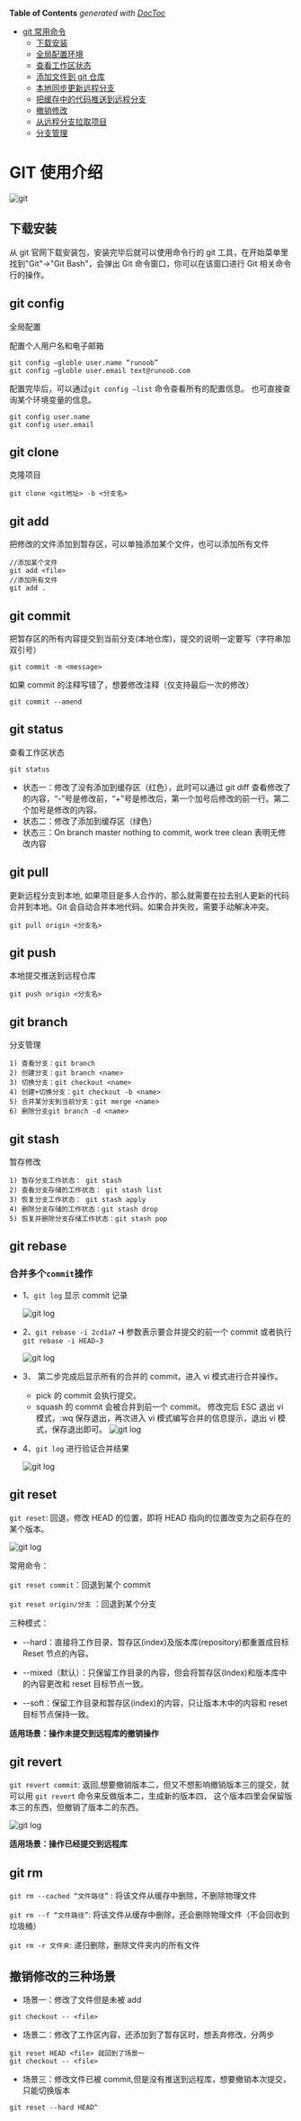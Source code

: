 <!-- START doctoc generated TOC please keep comment here to allow auto update -->
<!-- DON'T EDIT THIS SECTION, INSTEAD RE-RUN doctoc TO UPDATE -->

**Table of Contents** _generated with [DocToc](https://github.com/thlorenz/doctoc)_

- [git 常用命令](#git%E5%B8%B8%E7%94%A8%E5%91%BD%E4%BB%A4)
  - [下载安装](#%E4%B8%8B%E8%BD%BD%E5%AE%89%E8%A3%85)
  - [全局配置环境](#%E5%85%A8%E5%B1%80%E9%85%8D%E7%BD%AE%E7%8E%AF%E5%A2%83)
  - [查看工作区状态](#%E6%9F%A5%E7%9C%8B%E5%B7%A5%E4%BD%9C%E5%8C%BA%E7%8A%B6%E6%80%81)
  - [添加文件到 git 仓库](#%E6%B7%BB%E5%8A%A0%E6%96%87%E4%BB%B6%E5%88%B0git%E4%BB%93%E5%BA%93)
  - [本地同步更新远程分支](#%E6%9C%AC%E5%9C%B0%E5%90%8C%E6%AD%A5%E6%9B%B4%E6%96%B0%E8%BF%9C%E7%A8%8B%E5%88%86%E6%94%AF)
  - [把缓存中的代码推送到远程分支](#%E6%8A%8A%E7%BC%93%E5%AD%98%E4%B8%AD%E7%9A%84%E4%BB%A3%E7%A0%81%E6%8E%A8%E9%80%81%E5%88%B0%E8%BF%9C%E7%A8%8B%E5%88%86%E6%94%AF)
  - [撤销修改](#%E6%92%A4%E9%94%80%E4%BF%AE%E6%94%B9)
  - [从远程分支拉取项目](#%E4%BB%8E%E8%BF%9C%E7%A8%8B%E5%88%86%E6%94%AF%E6%8B%89%E5%8F%96%E9%A1%B9%E7%9B%AE)
  - [分支管理](#%E5%88%86%E6%94%AF%E7%AE%A1%E7%90%86)

<!-- END doctoc generated TOC please keep comment here to allow auto update -->

# GIT 使用介绍

![git](.//images/git.jpg)

## 下载安装

从 git 官网下载安装包，安装完毕后就可以使用命令行的 git 工具，在开始菜单里找到"Git"->"Git Bash"，会弹出 Git 命令窗口，你可以在该窗口进行 Git 相关命令行的操作。

## git config

全局配置

配置个人用户名和电子邮箱

```git
git config –globle user.name “runoob”
git config –globle user.email text@runoob.com
```

配置完毕后，可以通过`git config –list` 命令查看所有的配置信息。
也可直接查询某个环境变量的信息。

```git
git config user.name
git config user.email
```

## git clone

克隆项目

```git
git clone <git地址> -b <分支名>
```

## git add

把修改的文件添加到暂存区，可以单独添加某个文件，也可以添加所有文件

```git
//添加某个文件
git add <file>
//添加所有文件
git add .
```

## git commit

把暂存区的所有内容提交到当前分支(本地仓库)，提交的说明一定要写（字符串加双引号）

```git
git commit -m <message>
```

如果 commit 的注释写错了，想要修改注释（仅支持最后一次的修改）

```git
git commit --amend
```

## git status

查看工作区状态

```git
git status
```

- 状态一：修改了没有添加到缓存区（红色），此时可以通过 git diff 查看修改了的内容，“-”号是修改前，“+”号是修改后，第一个加号后修改的前一行。第二个加号是修改的内容。
- 状态二：修改了添加到缓存区（绿色）
- 状态三：On branch master nothing to commit, work tree clean 表明无修改内容

## git pull

更新远程分支到本地, 如果项目是多人合作的，那么就需要在拉去别人更新的代码合并到本地。Git 会自动合并本地代码。如果合并失败，需要手动解决冲突。

```git
git pull origin <分支名>
```

## git push

本地提交推送到远程仓库

```git
git push origin <分支名>
```

## git branch

分支管理

```git
1) 查看分支：git branch
2) 创建分支：git branch <name>
3) 切换分支：git checkout <name>
4) 创建+切换分支：git checkout -b <name>
5) 合并某分支到当前分支：git merge <name>
6) 删除分支git branch -d <name>
```

## git stash

暂存修改

```git
1) 暂存分支工作状态： git stash
2) 查看分支存储的工作状态： git stash list
3) 恢复分支工作状态： git stash apply
4) 删除分支存储的工作状态：git stash drop
5) 恢复并删除分支存储工作状态：git stash pop
```

## git rebase

### 合并多个`commit`操作

- 1、`git log` 显示 commit 记录

  ![git log](.//images/rebase/rebase1.png)

- 2、`git rebase -i 2cd1a7` **-i** 参数表示要合并提交的前一个 commit 或者执行 `git rebase -i HEAD~3`

  ![git log](.//images/rebase/rebase2.png)

- 3、 第二步完成后显示所有的合并的 commit，进入 vi 模式进行合并操作。
  - pick 的 commit 会执行提交。
  - squash 的 commit 会被合并到前一个 commit。
    修改完后 ESC 退出 vi 模式，:wq 保存退出，再次进入 vi 模式编写合并的信息提示，退出 vi 模式，保存退出即可。
    ![git log](.//images/rebase/rebase3.png)
- 4、`git log` 进行验证合并结果

  ![git log](.//images/rebase/rebase4.png)

## git reset

`git reset`: 回退，修改 HEAD 的位置，即将 HEAD 指向的位置改变为之前存在的某个版本。

![git log](.//images/reset.jpeg)

常用命令：

`git reset commit`：回退到某个 commit

`git reset origin/分支` ：回退到某个分支

三种模式：

- --hard：直接将工作目录、暂存区(index)及版本库(repository)都重置成目标 Reset 节点的內容。

- --mixed（默认）：只保留工作目录的內容，但会将暂存区(Index)和版本库中的內容更改和 reset 目标节点一致。

- --soft：保留工作目录和暂存区(index)的内容，只让版本木中的内容和 reset 目标节点保持一致。

**适用场景：操作未提交到远程库的撤销操作**

## git revert

`git revert commit`: 返回,想要撤销版本二，但又不想影响撤销版本三的提交，就可以用 `git revert` 命令来反做版本二，生成新的版本四，
这个版本四里会保留版本三的东西，但撤销了版本二的东西。

![git log](.//images/revert.jpeg)

**适用场景：操作已经提交到远程库**

## git rm

`git rm --cached “文件路径”` : 将该文件从缓存中删除，不删除物理文件

`git rm --f “文件路径”`: 将该文件从缓存中删除，还会删除物理文件（不会回收到垃圾桶）

`git rm -r 文件夹`: 递归删除，删除文件夹内的所有文件

## 撤销修改的三种场景

- 场景一：修改了文件但是未被 add

```git
git checkout -- <file>
```

- 场景二：修改了工作区内容，还添加到了暂存区时，想丢弃修改，分两步

```git
git reset HEAD <file> 就回到了场景一
git checkout -- <file>
```

- 场景三：修改文件已被 commit,但是没有推送到远程库，想要撤销本次提交，只能切换版本

```git
git reset --hard HEAD^
```

